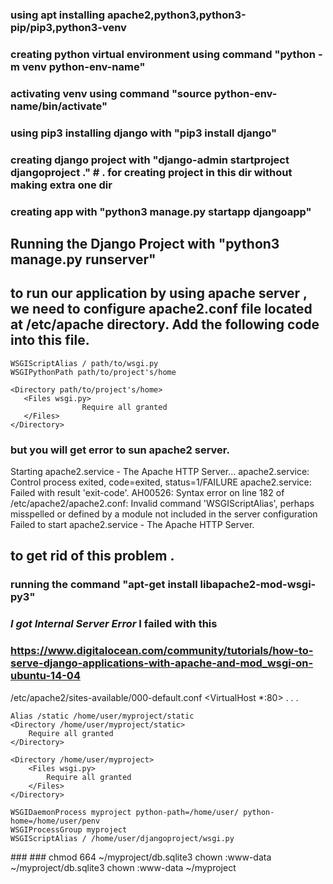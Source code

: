 ### using apt installing apache2,python3,python3-pip/pip3,python3-venv
### creating python virtual environment using command "python -m venv python-env-name"
### activating venv using command "source python-env-name/bin/activate"
### using pip3 installing django with "pip3 install django"
### creating django project with "django-admin startproject djangoproject ." # . for creating project in this dir without making extra one dir
### creating app with "python3 manage.py startapp djangoapp"
##  Running the Django Project with "python3 manage.py runserver"
## to run our application by using apache server , we need to configure apache2.conf file located at /etc/apache directory. Add the following code into this file.
    WSGIScriptAlias / path/to/wsgi.py  
    WSGIPythonPath path/to/project's/home 
      
    <Directory path/to/project's/home>  
       <Files wsgi.py>  
                    Require all granted  
       </Files>  
    </Directory>  
### but you will get error to sun apache2 server.
Starting apache2.service - The Apache HTTP Server...
apache2.service: Control process exited, code=exited, status=1/FAILURE apache2.service: Failed with result 'exit-code'.
AH00526: Syntax error on line 182 of /etc/apache2/apache2.conf:
Invalid command 'WSGIScriptAlias', perhaps misspelled or defined by a module not included in the server configuration
Failed to start apache2.service - The Apache HTTP Server.
## to get rid of this problem .
### running the command "apt-get install libapache2-mod-wsgi-py3"
### _I got Internal Server Error_ I failed with this

### https://www.digitalocean.com/community/tutorials/how-to-serve-django-applications-with-apache-and-mod_wsgi-on-ubuntu-14-04

/etc/apache2/sites-available/000-default.conf
<VirtualHost *:80>
    . . .

    Alias /static /home/user/myproject/static
    <Directory /home/user/myproject/static>
        Require all granted
    </Directory>

    <Directory /home/user/myproject>
        <Files wsgi.py>
            Require all granted
        </Files>
    </Directory>

    WSGIDaemonProcess myproject python-path=/home/user/ python-home=/home/user/penv
    WSGIProcessGroup myproject
    WSGIScriptAlias / /home/user/djangoproject/wsgi.py

</VirtualHost>
### ###
chmod 664 ~/myproject/db.sqlite3
chown :www-data ~/myproject/db.sqlite3
chown :www-data ~/myproject



